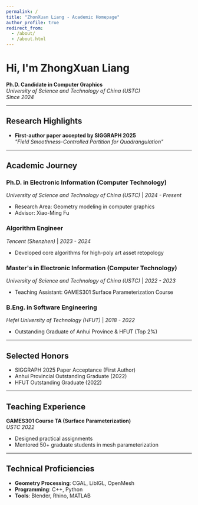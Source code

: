 ```yaml
---
permalink: /
title: "ZhonXuan Liang - Academic Homepage"
author_profile: true
redirect_from: 
  - /about/
  - /about.html
---
```


# Hi, I'm **ZhongXuan Liang**  
**Ph.D. Candidate in Computer Graphics**  
*University of Science and Technology of China (USTC)*  
*Since 2024*  

---

## Research Highlights  
- **First-author paper accepted by SIGGRAPH 2025**  
  *"Field Smoothness-Controlled Partition for Quadrangulation"*  
---

## Academic Journey  

### Ph.D. in Electronic Information (Computer Technology)  
*University of Science and Technology of China (USTC)* | *2024 - Present*  
- Research Area: Geometry modeling in computer graphics  
- Advisor: Xiao-Ming Fu 

### Algorithm Engineer  
*Tencent (Shenzhen)* | *2023 - 2024*  
- Developed core algorithms for high-poly art asset retopology  

### Master's in Electronic Information (Computer Technology)  
*University of Science and Technology of China (USTC)* | *2022 - 2023*  
- Teaching Assistant: GAMES301 Surface Parameterization Course  

### B.Eng. in Software Engineering  
*Hefei University of Technology (HFUT)* | *2018 - 2022*  
- Outstanding Graduate of Anhui Province & HFUT (Top 2%)  

---

## Selected Honors  
- SIGGRAPH 2025 Paper Acceptance (First Author)  
- Anhui Provincial Outstanding Graduate (2022)  
- HFUT Outstanding Graduate (2022)  

---

## Teaching Experience  
**GAMES301 Course TA (Surface Parameterization)**  
*USTC 2022*  
- Designed practical assignments  
- Mentored 50+ graduate students in mesh parameterization  

---

## Technical Proficiencies  
- **Geometry Processing**: CGAL, LibIGL, OpenMesh  
- **Programming**: C++, Python  
- **Tools**: Blender, Rhino, MATLAB  
